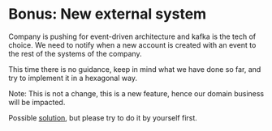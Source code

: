# Bonus: New external system

Company is pushing for event-driven architecture and kafka is the tech of choice. We need to notify when a new
account is created with an event to the rest of the systems of the company.

This time there is no guidance, keep in mind what we have done so far, and try to implement it in a hexagonal way.

Note: This is not a change, this is a new feature, hence our domain business will be impacted.

Possible [solution](/workshop_steps/hexagonal/6_bonus_solution.md), but please try to do it by yourself first.